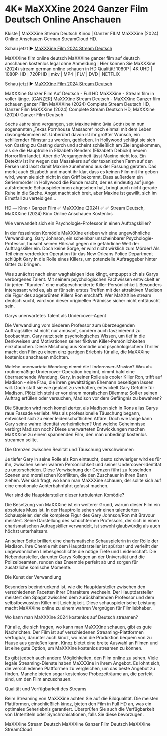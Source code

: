 # 4K* MaXXXine 2024 Ganzer Film Deutsch Online Anschauen

Kkiste | MaXXXine Stream Deutsch Kinox | Ganzer FILM MaXXXine (2024) Online Anschauen German StreamCloud HD.

Schau jetzt ► [MaXXXine Film 2024 Stream Deutsch](https://t.co/Vsmsaggm9B)

MaXXXine film online deutsch MaXXXine ganzer film auf deutsch anschauen kostenlos legal ohne Anmeldung | Hier können Sie MaXXXine (2024) stream german online schauen in HD Qualität! 1080P | 4K UHD | 1080P-HD | 720PHD | mkv | MP4 | FLV | DVD | NETFLIX

Schau jetzt ► [MaXXXine Film 2024 Stream Deutsch](https://t.co/Vsmsaggm9B)

MaXXXine Ganzer Film Auf Deutsch - Full HD MaXXXine - Stream film in voller länge. [GANZER] MaXXXine Stream Deutsch - MaXXXine Ganzer film schauen ganzer Film MaXXXine (2024) Complete Stream Deutsch HD, Ganzer Film MaXXXine (2024) Complete Stream Deutsch HD, MaXXXine (2024) Ganzer Film Deutsch

Sechs Jahre sind vergangen, seit Maxine Minx (Mia Goth) beim nun sogenannten „Texas Pornhouse Massacre“ noch einmal mit dem Leben davongekommen ist. Unberührt davon ist ihr größter Wunsch, ein schillernder Filmstar zu werden, geblieben. In Hollywood schlägt sie sich von Casting zu Casting durch und scheint schließlich am Ziel angekommen, als sie die Hauptrolle in Elizabeth Benders (Elizabeth Debicki) neuem Horrorfilm landet. Aber die Vergangenheit lässt Maxine nicht los. Ein Detektiv ist ihr wegen des Massakers auf der texanischen Farm auf den Fersen und lässt damit Maxine zunehmend aus der Fassung geraten. Das merkt auch Elizabeth und macht ihr klar, dass es keinen Film mit ihr geben wird, wenn sie sich nicht in den Griff bekommt. Dass außerdem ein Serienmörder in Hollywood die Runde macht, der es eindeutig auf junge aufstrebende Schauspielerinnen abgesehen hat, bringt auch nicht gerade Ruhe in die Sache. Angst macht sich breit, aber Maxine ist gewillt, sich im Ernstfall zu verteidigen…

HD ― Kino › Ganzer Film ✅ MaXXXine (2024) ✅ ✅ Stream Deutsch, MaXXXine (2024) Kino Online Anschauen Kostenlos

Wie verwandelt sich ein Psychologie-Professor in einen Auftragskiller?

In der fesselnden Komödie MaXXXine erleben wir eine ungewöhnliche Verwandlung. Gary Johnson, ein scheinbar unscheinbarer Psychologie-Professor, tauscht seinen Hörsaal gegen die gefährliche Welt der Auftragskiller ein. Doch keine Sorge, er wird nicht wirklich zum Mörder! Als Teil einer verdeckten Operation für das New Orleans Police Department schlüpft Gary in die Rolle eines Killers, um potenzielle Auftraggeber hinter Gitter zu bringen.

Was zunächst nach einer waghalsigen Idee klingt, entpuppt sich als Garys verborgenes Talent. Mit seinem psychologischen Fachwissen entwickelt er für jeden "Kunden" eine maßgeschneiderte Killer-Persönlichkeit. Besonders interessant wird es, als er für sein erstes Treffen mit der attraktiven Madison die Figur des abgebrühten Killers Ron erschafft. Wer MaXXXine stream deutsch sucht, wird von dieser originellen Prämisse sicher nicht enttäuscht sein.

Garys unerwartetes Talent als Undercover-Agent

Die Verwandlung vom biederen Professor zum überzeugenden Auftragskiller ist nicht nur amüsant, sondern auch faszinierend zu beobachten. Gary nutzt sein psychologisches Wissen, um tief in die Denkweisen und Motivationen seiner fiktiven Killer-Persönlichkeiten einzutauchen. Diese Mischung aus Komödie und psychologischem Thriller macht den Film zu einem einzigartigen Erlebnis für alle, die MaXXXine kostenlos anschauen möchten.

Welche unerwartete Wendung nimmt die Undercover-Mission?
Was als routinemäßige Undercover-Operation beginnt, nimmt bald eine überraschende Wendung. Gary, in seiner Rolle als cooler Killer Ron, trifft auf Madison - eine Frau, die ihren gewalttätigen Ehemann beseitigen lassen will. Doch statt sie wie geplant zu verhaften, entwickelt Gary Gefühle für Madison. Plötzlich steht er vor einem moralischen Dilemma: Soll er seinen Auftrag erfüllen oder versuchen, Madison vor dem Gefängnis zu bewahren?

Die Situation wird noch komplizierter, als Madison sich in Rons alias Garys raue Fassade verliebt. Was als professionelle Täuschung begann, entwickelt sich zu einer leidenschaftlichen Affäre. Doch wie lange kann Gary seine wahre Identität verheimlichen? Und welche Geheimnisse verbirgt Madison noch? Diese unerwarteten Entwicklungen machen MaXXXine zu einem spannenden Film, den man unbedingt kostenlos streamen sollte.

Die Grenzen zwischen Realität und Täuschung verschwimmen

Je tiefer Gary in seine Rolle als Ron eintaucht, desto schwieriger wird es für ihn, zwischen seiner wahren Persönlichkeit und seiner Undercover-Identität zu unterscheiden. Diese Verwischung der Grenzen führt zu fesselnden Szenen und moralischen Konflikten, die den Zuschauer in ihren Bann ziehen. Wer sich fragt, wo kann man MaXXXine schauen, der sollte sich auf eine emotionale Achterbahnfahrt gefasst machen.

Wer sind die Hauptdarsteller dieser turbulenten Komödie?

Die Besetzung von MaXXXine ist ein weiterer Grund, warum dieser Film ein absolutes Muss ist. In der Hauptrolle sehen wir einen talentierten Schauspieler, der die komplexe Figur des Gary Johnson/Ron mit Bravour meistert. Seine Darstellung des schüchternen Professors, der sich in einen charismatischen Auftragskiller verwandelt, ist sowohl glaubwürdig als auch höchst unterhaltsam.

An seiner Seite brilliert eine charismatische Schauspielerin in der Rolle der Madison. Ihre Chemie mit dem Hauptdarsteller ist spürbar und verleiht der ungewöhnlichen Liebesgeschichte die nötige Tiefe und Leidenschaft. Die Nebendarsteller, darunter Garys Kollegen an der Universität und die Polizeibeamten, runden das Ensemble perfekt ab und sorgen für zusätzliche komische Momente.

Die Kunst der Verwandlung

Besonders beeindruckend ist, wie die Hauptdarsteller zwischen den verschiedenen Facetten ihrer Charaktere wechseln. Der Hauptdarsteller meistert den Spagat zwischen dem zurückhaltenden Professor und dem selbstbewussten Killer mit Leichtigkeit. Diese schauspielerische Leistung macht MaXXXine online zu einem wahren Vergnügen für Filmliebhaber.

Wo kann man MaXXXine 2024 kostenlos auf Deutsch streamen?

Für alle, die sich fragen, wo kann man MaXXXine schauen, gibt es gute Nachrichten. Der Film ist auf verschiedenen Streaming-Plattformen verfügbar, darunter auch kinoz, wo man die Produktion bequem von zu Hause aus genießen kann. Kinoz bietet eine breite Auswahl an Filmen und ist eine gute Option, um MaXXXine kostenlos streamen zu können.

Es gibt jedoch auch andere Möglichkeiten, den Film online zu sehen. Viele legale Streaming-Dienste haben MaXXXine in ihrem Angebot. Es lohnt sich, die verschiedenen Plattformen zu vergleichen, um das beste Angebot zu finden. Manche bieten sogar kostenlose Probezeiträume an, die perfekt sind, um den Film anzuschauen.

Qualität und Verfügbarkeit des Streams

Beim Streaming von MaXXXine achten Sie auf die Bildqualität. Die meisten Plattformen, einschließlich kinoz, bieten den Film in Full HD an, was ein optimales Seherlebnis garantiert. Überprüfen Sie auch die Verfügbarkeit von Untertiteln oder Synchronisationen, falls Sie diese bevorzugen.

MaXXXine Stream Deutsch MaXXXine Ganzer Film Deutsch MaXXXine StreamCloud
